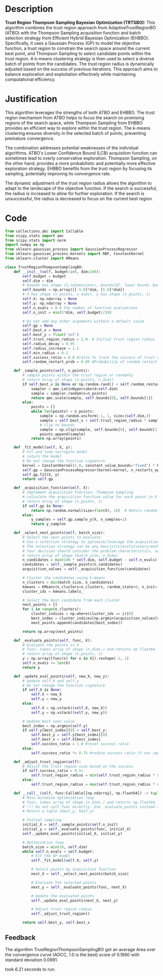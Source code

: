 # Description
**Trust Region Thompson Sampling Bayesian Optimization (TRTSBO):** This algorithm combines the trust region approach from AdaptiveTrustRegionBO (ATBO) with the Thompson Sampling acquisition function and batch selection strategy from Efficient Hybrid Bayesian Optimization (EHBBO). Specifically, it uses a Gaussian Process (GP) to model the objective function, a trust region to constrain the search space around the current best point, and Thompson Sampling to select candidate points within the trust region. A k-means clustering strategy is then used to select a diverse batch of points from the candidates. The trust region radius is dynamically adjusted based on the success of previous iterations. This approach aims to balance exploration and exploitation effectively while maintaining computational efficiency.

# Justification
This algorithm leverages the strengths of both ATBO and EHBBO. The trust region mechanism from ATBO helps to focus the search on promising regions of the search space, while Thompson Sampling from EHBBO provides an efficient way to explore within the trust region. The k-means clustering ensures diversity in the selected batch of points, preventing premature convergence.

The combination addresses potential weaknesses of the individual algorithms. ATBO's Lower Confidence Bound (LCB) acquisition function can sometimes lead to overly conservative exploration. Thompson Sampling, on the other hand, provides a more probabilistic and potentially more effective exploration strategy. EHBBO benefits from the trust region by focusing its sampling, potentially improving its convergence rate.

The dynamic adjustment of the trust region radius allows the algorithm to adapt to the landscape of the objective function. If the search is successful, the radius is increased to allow for further exploration. If the search is unsuccessful, the radius is decreased to focus on the current best region.

# Code
```python
from collections.abc import Callable
from scipy.stats import qmc
from scipy.stats import norm
import numpy as np
from sklearn.gaussian_process import GaussianProcessRegressor
from sklearn.gaussian_process.kernels import RBF, ConstantKernel
from sklearn.cluster import KMeans

class TrustRegionThompsonSamplingBO:
    def __init__(self, budget:int, dim:int):
        self.budget = budget
        self.dim = dim
        # bounds has shape (2,<dimension>), bounds[0]: lower bound, bounds[1]: upper bound
        self.bounds = np.array([[-5.0]*dim, [5.0]*dim])
        # X has shape (n_points, n_dims), y has shape (n_points, 1)
        self.X: np.ndarray = None
        self.y: np.ndarray = None
        self.n_evals = 0 # the number of function evaluations
        self.n_init = min(5*dim, self.budget//10)

        # Do not add any other arguments without a default value
        self.gp = None
        self.best_x = None
        self.best_y = float('inf')
        self.trust_region_radius = 2.0  # Initial trust region radius
        self.radius_decay = 0.95
        self.radius_increase = 1.1
        self.min_radius = 0.1
        self.success_ratio = 0.0 #ratio to track the success of trust region
        self.random_restart_prob = 0.05 #Probability of random restart

    def _sample_points(self, n_points):
        # sample points within the trust region or randomly
        # return array of shape (n_points, n_dims)
        if self.best_x is None or np.random.rand() < self.random_restart_prob:
            sampler = qmc.LatinHypercube(d=self.dim)
            sample = sampler.random(n=n_points)
            return qmc.scale(sample, self.bounds[0], self.bounds[1])
        else:
            points = []
            while len(points) < n_points:
                sample = np.random.uniform(-1, 1, size=(self.dim,))
                sample = self.best_x + self.trust_region_radius * sample
                # Clip to bounds
                sample = np.clip(sample, self.bounds[0], self.bounds[1])
                points.append(sample)
            return np.array(points)

    def _fit_model(self, X, y):
        # Fit and tune surrogate model
        # return the model
        # Do not change the function signature
        kernel = ConstantKernel(1.0, constant_value_bounds="fixed") * RBF(length_scale=1.0, length_scale_bounds="fixed")
        self.gp = GaussianProcessRegressor(kernel=kernel, n_restarts_optimizer=0, alpha=1e-6)
        self.gp.fit(X, y)
        return self.gp

    def _acquisition_function(self, X):
        # Implement acquisition function: Thompson Sampling
        # calculate the acquisition function value for each point in X
        # return array of shape (n_points, 1)
        if self.gp is None:
            return np.random.normal(size=(len(X), 1))  # Return random values if GP is not fitted yet
        else:
            y_samples = self.gp.sample_y(X, n_samples=1)
            return y_samples

    def _select_next_points(self, batch_size):
        # Select the next points to evaluate
        # Use a selection strategy to optimize/leverage the acquisition function
        # The selection strategy can be any heuristic/evolutionary/mathematical/hybrid methods.
        # Your decision should consider the problem characteristics, acquisition function, and the computational efficiency.
        # return array of shape (batch_size, n_dims)
        n_candidates = min(100 * self.dim, self.budget - self.n_evals)
        candidates = self._sample_points(n_candidates)
        acquisition_values = self._acquisition_function(candidates)

        # Cluster the candidates using k-means
        n_clusters = min(batch_size, n_candidates)
        kmeans = KMeans(n_clusters=n_clusters, random_state=0, n_init='auto').fit(candidates)
        cluster_ids = kmeans.labels_

        # Select the best candidate from each cluster
        next_points = []
        for i in range(n_clusters):
            cluster_indices = np.where(cluster_ids == i)[0]
            best_index = cluster_indices[np.argmin(acquisition_values[cluster_indices])]
            next_points.append(candidates[best_index])

        return np.array(next_points)

    def _evaluate_points(self, func, X):
        # Evaluate the points in X
        # func: takes array of shape (n_dims,) and returns np.float64.
        # return array of shape (n_points, 1)
        y = np.array([func(x) for x in X]).reshape(-1, 1)
        self.n_evals += len(X)
        return y

    def _update_eval_points(self, new_X, new_y):
        # Update self.X and self.y
        # Do not change the function signature
        if self.X is None:
            self.X = new_X
            self.y = new_y
        else:
            self.X = np.vstack((self.X, new_X))
            self.y = np.vstack((self.y, new_y))

        # Update best seen value
        best_index = np.argmin(self.y)
        if self.y[best_index][0] < self.best_y:
            self.best_y = self.y[best_index][0]
            self.best_x = self.X[best_index]
            self.success_ratio = 1.0 #reset success ratio
        else:
            self.success_ratio *= 0.75 #reduce success ratio if not improving

    def _adjust_trust_region(self):
        # Adjust the trust region size based on the success
        if self.success_ratio > 0.5:
            self.trust_region_radius = min(self.trust_region_radius * self.radius_increase, 5.0)
        else:
            self.trust_region_radius = max(self.trust_region_radius * self.radius_decay, self.min_radius)

    def __call__(self, func:Callable[[np.ndarray], np.float64]) -> tuple[np.float64, np.array]:
        # Main minimize optimization loop
        # func: takes array of shape (n_dims,) and returns np.float64.
        # !!! Do not call func directly. Use _evaluate_points instead and be aware of the budget when calling it. !!!
        # Return a tuple (best_y, best_x)

        # Initial sampling
        initial_X = self._sample_points(self.n_init)
        initial_y = self._evaluate_points(func, initial_X)
        self._update_eval_points(initial_X, initial_y)

        # Optimization loop
        batch_size = min(10, self.dim)
        while self.n_evals < self.budget:
            # Fit the GP model
            self._fit_model(self.X, self.y)

            # Select points by acquisition function
            next_X = self._select_next_points(batch_size)

            # Evaluate the selected points
            next_y = self._evaluate_points(func, next_X)

            # Update the evaluated points
            self._update_eval_points(next_X, next_y)

            # Adjust trust region radius
            self._adjust_trust_region()

        return self.best_y, self.best_x
```
## Feedback
 The algorithm TrustRegionThompsonSamplingBO got an average Area over the convergence curve (AOCC, 1.0 is the best) score of 0.1660 with standard deviation 0.0991.

took 6.21 seconds to run.